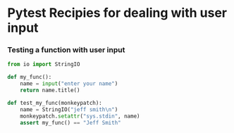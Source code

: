 # Pytest Recipies for dealing with user input

### Testing a function with user input

```python
from io import StringIO

def my_func():
    name = input("enter your name")
    return name.title()

def test_my_func(monkeypatch):
    name = StringIO("jeff smith\n")
    monkeypatch.setattr("sys.stdin", name)
    assert my_func() == "Jeff Smith"
```
